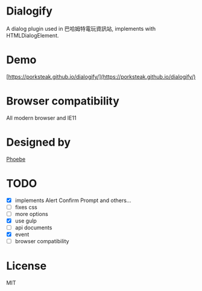 # Dialogify
A dialog plugin used in 巴哈姆特電玩資訊站, implements with HTMLDialogElement.

# Demo
[https://porksteak.github.io/dialogify/](https://porksteak.github.io/dialogify/)

# Browser compatibility
All modern browser and IE11

# Designed by
[Phoebe](https://github.com/Phoebe1226)

# TODO
- [x] implements Alert Confirm Prompt and others...
- [ ] fixes css
- [ ] more options
- [x] use gulp
- [ ] api documents
- [x] event
- [ ] browser compatibility

# License
MIT